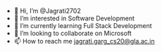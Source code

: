 - 👋 Hi, I’m @Jagrati2702
- 👀 I’m interested in Software Development
- 🌱 I’m currently learning Full Stack Development
- 💞️ I’m looking to collaborate on Microsoft
- 📫 How to reach me jagrati.garg_cs20@gla.ac.in
<!---
Jagrati2702/Jagrati2702 is a ✨ special ✨ repository because its `README.md` (this file) appears on your GitHub profile.
You can click the Preview link to take a look at your changes.
--->
